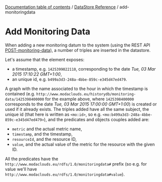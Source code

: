 [Documentation table of contents](../toc.md) / [DataStore Reference](../datastore.md) / add-monitoringdata

# Add Monitoring Data

When adding a new monitoring datum to the system (using the REST API [POST-monitoring-data](../rest/monitoring-data/POST-monitoring-data)), a number of triples are inserted in the datastore.

Let's assume that the element exposes:

* a timestamp, e.g. `1425399022110`, corresponding to the date *Tue, 03 Mar 2015 17:10:22 GMT+1:00*,
* an unique id, e.g. `b499a3d3-248a-4bbe-859c-e345d47ed479`.

A graph with the name associated to the hour in which the timestamp is contained (e.g. `http://www.modaclouds.eu/historydb/monitoring-data/1425398400000` for the example above, where `1425398400000` corresponds to the date *Tue, 03 Mar 2015 17:00:00 GMT+1:00*) is created or used if it already exists.
The triples added have all the same subject, the unique id (that here is written as `<mo:id>`, so e.g. `<mo:b499a3d3-248a-4bbe-859c-e345d47ed479>`), and the predicates and objects couples added are:

* `metric` and the actual metric name,
* `timestamp`, and the timestamp,
* `resourceId`, and the resource ID,
* `value`, and the actual value of the metric for the resource with the given ID.

All the predicates have the `http://www.modaclouds.eu/rdfs/1.0/monitoringdata#` prefix (so e.g. for value we'll have `http://www.modaclouds.eu/rdfs/1.0/monitoringdata#value`).
